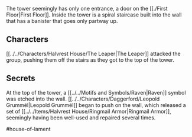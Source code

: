 The tower seemingly has only one entrance, a door on the [[./First Floor|First Floor]]. Inside the tower is a spiral staircase built into the wall that has a banister that goes only partway up.

## Characters
[[../../Characters/Halvrest House/The Leaper|The Leaper]] attacked the group, pushing them off the stairs as they got to the top of the tower.

## Secrets
At the top of the tower, a [[../../Motifs and Symbols/Raven|Raven]] symbol was etched into the wall. [[../../Characters/Daggerford/Leopold Grummél|Leopold Grummél]] began to push on the wall, which released a set of [[../../Items/Halvrest House/Ringmail Armor|Ringmail Armor]], seemingly having been well-used and repaired several times.

#house-of-lament